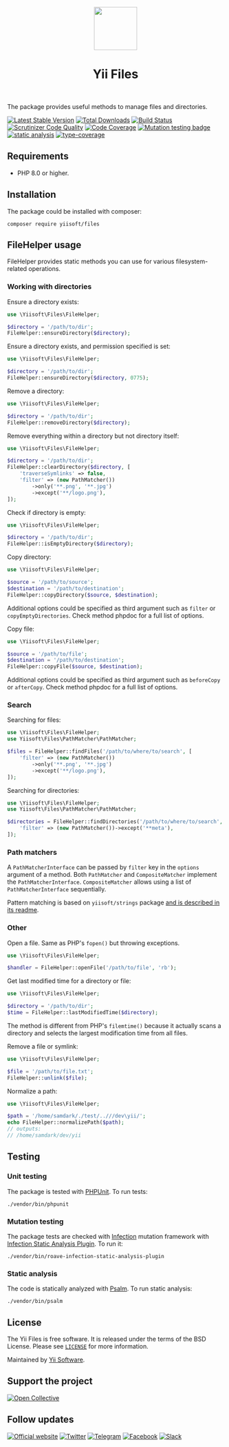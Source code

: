 <p align="center">
    <a href="https://github.com/yiisoft" target="_blank">
        <img src="https://yiisoft.github.io/docs/images/yii_logo.svg" height="100px">
    </a>
    <h1 align="center">Yii Files</h1>
    <br>
</p>

The package provides useful methods to manage files and directories.

[![Latest Stable Version](https://poser.pugx.org/yiisoft/files/v/stable.png)](https://packagist.org/packages/yiisoft/files)
[![Total Downloads](https://poser.pugx.org/yiisoft/files/downloads.png)](https://packagist.org/packages/yiisoft/files)
[![Build Status](https://github.com/yiisoft/files/workflows/build/badge.svg)](https://github.com/yiisoft/files/actions)
[![Scrutinizer Code Quality](https://scrutinizer-ci.com/g/yiisoft/files/badges/quality-score.png?b=master)](https://scrutinizer-ci.com/g/yiisoft/files/?branch=master)
[![Code Coverage](https://scrutinizer-ci.com/g/yiisoft/files/badges/coverage.png?b=master)](https://scrutinizer-ci.com/g/yiisoft/files/?branch=master)
[![Mutation testing badge](https://img.shields.io/endpoint?style=flat&url=https%3A%2F%2Fbadge-api.stryker-mutator.io%2Fgithub.com%2Fyiisoft%2Ffiles%2Fmaster)](https://dashboard.stryker-mutator.io/reports/github.com/yiisoft/files/master)
[![static analysis](https://github.com/yiisoft/files/workflows/static%20analysis/badge.svg)](https://github.com/yiisoft/files/actions?query=workflow%3A%22static+analysis%22)
[![type-coverage](https://shepherd.dev/github/yiisoft/files/coverage.svg)](https://shepherd.dev/github/yiisoft/files)

## Requirements

- PHP 8.0 or higher.

## Installation

The package could be installed with composer:

```shell
composer require yiisoft/files
```

## FileHelper usage

FileHelper provides static methods you can use for various filesystem-related operations.

### Working with directories 

Ensure a directory exists:

```php
use \Yiisoft\Files\FileHelper;

$directory = '/path/to/dir';
FileHelper::ensureDirectory($directory);
```

Ensure a directory exists, and permission specified is set:

```php
use \Yiisoft\Files\FileHelper;

$directory = '/path/to/dir';
FileHelper::ensureDirectory($directory, 0775);
```

Remove a directory:

```php
use \Yiisoft\Files\FileHelper;

$directory = '/path/to/dir';
FileHelper::removeDirectory($directory);
```

Remove everything within a directory but not directory itself:

```php
use \Yiisoft\Files\FileHelper;

$directory = '/path/to/dir';
FileHelper::clearDirectory($directory, [
    'traverseSymlinks' => false,
    'filter' => (new PathMatcher())
        ->only('**.png', '**.jpg')
        ->except('**/logo.png'),
]);
```

Check if directory is empty:

```php
use \Yiisoft\Files\FileHelper;

$directory = '/path/to/dir';
FileHelper::isEmptyDirectory($directory);
```

Copy directory:

```php
use \Yiisoft\Files\FileHelper;

$source = '/path/to/source';
$destination = '/path/to/destination';
FileHelper::copyDirectory($source, $destination);
```

Additional options could be specified as third argument such as `filter` or `copyEmptyDirectories`.
Check method phpdoc for a full list of options.

Copy file:

```php
use \Yiisoft\Files\FileHelper;

$source = '/path/to/file';
$destination = '/path/to/destination';
FileHelper::copyFile($source, $destination);
```

Additional options could be specified as third argument such as `beforeCopy` or `afterCopy`.
Check method phpdoc for a full list of options.

### Search

Searching for files:

```php
use \Yiisoft\Files\FileHelper;
use Yiisoft\Files\PathMatcher\PathMatcher;

$files = FileHelper::findFiles('/path/to/where/to/search', [
    'filter' => (new PathMatcher())
        ->only('**.png', '**.jpg')
        ->except('**/logo.png'),
]);
```

Searching for directories:

```php
use \Yiisoft\Files\FileHelper;
use Yiisoft\Files\PathMatcher\PathMatcher;

$directories = FileHelper::findDirectories('/path/to/where/to/search', [
    'filter' => (new PathMatcher())->except('**meta'),
]);
```

### Path matchers

A `PathMatcherInterface` can be passed by `filter` key in the `options` argument of a method.
Both `PathMatcher` and `CompositeMatcher` implement the `PathMatcherInterface`. `CompositeMatcher` allows
using a list of `PathMatcherInterface` sequentially. 

Pattern matching is based on `yiisoft/strings` package [and is described in its readme](https://github.com/yiisoft/strings#wildcardpattern-usage).

### Other

Open a file. Same as PHP's `fopen()` but throwing exceptions.

```php
use \Yiisoft\Files\FileHelper;

$handler = FileHelper::openFile('/path/to/file', 'rb');
```

Get last modified time for a directory or file:

```php
use \Yiisoft\Files\FileHelper;

$directory = '/path/to/dir';
$time = FileHelper::lastModifiedTime($directory);
```

The method is different from PHP's `filemtime()` because it actually scans a directory and selects the largest
modification time from all files.

Remove a file or symlink:

```php
use \Yiisoft\Files\FileHelper;

$file = '/path/to/file.txt';
FileHelper::unlink($file);
```

Normalize a path:

```php
use \Yiisoft\Files\FileHelper;

$path = '/home/samdark/./test/..///dev\yii/';
echo FileHelper::normalizePath($path);
// outputs:
// /home/samdark/dev/yii
```

## Testing

### Unit testing

The package is tested with [PHPUnit](https://phpunit.de/). To run tests:

```shell
./vendor/bin/phpunit
```

### Mutation testing

The package tests are checked with [Infection](https://infection.github.io/) mutation framework with
[Infection Static Analysis Plugin](https://github.com/Roave/infection-static-analysis-plugin). To run it:

```shell
./vendor/bin/roave-infection-static-analysis-plugin
```

### Static analysis

The code is statically analyzed with [Psalm](https://psalm.dev/). To run static analysis:

```shell
./vendor/bin/psalm
```

## License

The Yii Files is free software. It is released under the terms of the BSD License.
Please see [`LICENSE`](./LICENSE.md) for more information.

Maintained by [Yii Software](https://www.yiiframework.com/).

## Support the project

[![Open Collective](https://img.shields.io/badge/Open%20Collective-sponsor-7eadf1?logo=open%20collective&logoColor=7eadf1&labelColor=555555)](https://opencollective.com/yiisoft)

## Follow updates

[![Official website](https://img.shields.io/badge/Powered_by-Yii_Framework-green.svg?style=flat)](https://www.yiiframework.com/)
[![Twitter](https://img.shields.io/badge/twitter-follow-1DA1F2?logo=twitter&logoColor=1DA1F2&labelColor=555555?style=flat)](https://twitter.com/yiiframework)
[![Telegram](https://img.shields.io/badge/telegram-join-1DA1F2?style=flat&logo=telegram)](https://t.me/yii3en)
[![Facebook](https://img.shields.io/badge/facebook-join-1DA1F2?style=flat&logo=facebook&logoColor=ffffff)](https://www.facebook.com/groups/yiitalk)
[![Slack](https://img.shields.io/badge/slack-join-1DA1F2?style=flat&logo=slack)](https://yiiframework.com/go/slack)
